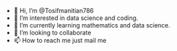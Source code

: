 - 👋 Hi, I’m @Tosifmanitian786
- 👀 I’m interested in data science and coding.
- 🌱 I’m currently learning mathematics and data science.
- 💞️ I’m looking to collaborate 
- 📫 How to reach me 
just mail me 

<!---
Tosifmanitian786/Tosifmanitian786 is a ✨ special ✨ repository because its `README.md` (this file) appears on your GitHub profile.
You can click the Preview link to take a look at your changes.
--->
